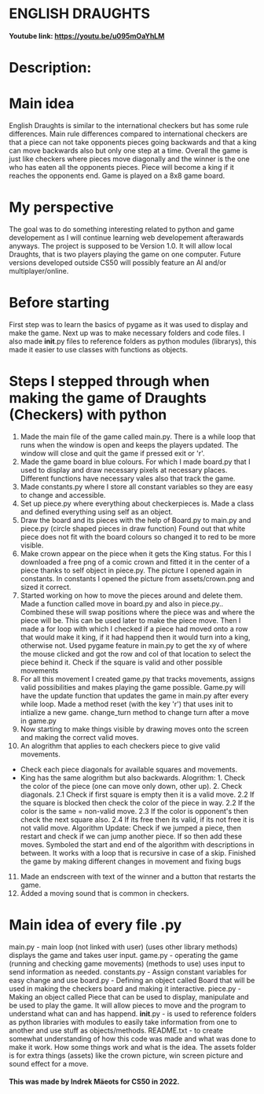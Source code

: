 # ENGLISH DRAUGHTS
#### Youtube link: https://youtu.be/u095mOaYhLM
# Description:
# Main idea
English Draughts is similar to the international checkers but has some rule differences.
Main rule differences compared to international checkers are that a piece can not take opponents pieces going backwards and that a king can move backwards also but only one step at a time. Overall the game is just like checkers where pieces move diagonally and the winner is the one who has eaten all the opponents pieces. Piece will become a king if it reaches the opponents end. Game is played on a 8x8 game board.

# My perspective
The goal was to do something interesting related to python and game developement as I will 
continue learning web developement afterawards anyways. The project is supposed to be Version 1.0.
It will allow local Draughts, that is two players playing the game on one computer. Future versions
developed outside CS50 will possibly feature an AI and/or multiplayer/online.

# Before starting
First step was to learn the basics of pygame as it was used to display and make the game.
Next up was to make necessary folders and code files. I also made __init__.py files to 
reference folders as python modules (librarys), this made it easier to use classes with functions as objects.

# Steps I stepped through when making the game of Draughts (Checkers) with python
1. Made the main file of the game called main.py. There is a while loop that runs when the window is open and
keeps the players updated. The window will close and quit the game if pressed exit or 'r'.
2. Made the game board in blue colours. For which I made board.py that I used to display and
draw necessary pixels at necessary places. Different functions have necessary vales also that track the game.
3. Made constants.py where I store all constant variables so they are easy to change and accessible.
4. Set up piece.py where everything about checkerpieces is. Made a class and defined everything using self as an object.
5. Draw the board and its pieces with the help of Board.py to main.py and piece.py (circle shaped pieces in draw function)
Found out that white piece does not fit with the board colours so changed it to red to be more visible.
6. Make crown appear on the piece when it gets the King status.
For this I downloaded a free png of a comic crown and fitted it in the center of a piece thanks to self object in piece.py.
The picture I opened again in constants.
In constants I opened the picture from assets/crown.png and sized it correct.
7. Started working on how to move the pieces around and delete them.
Made a function called move in board.py and also in piece.py..
Combined these will swap positions where the piece was and where the piece will be. This can be used later to make the piece move.
Then I made a for loop with which I checked if a piece had moved onto a row that would make it king, if it had happend then
it would turn into a king, otherwise not.
Used pygame feature in main.py to get the xy of where the mouse clicked and got the row and col of that location to select the piece behind it.
Check if the square is valid and other possible movements
8. For all this movement I created game.py that tracks movements, assigns valid possibilities and makes playing the game possible.
Game.py will have the update function that updates the game in main.py after every while loop.
Made a method reset (with the key 'r') that uses init to intialize a new game.
change_turn method to change turn after a move in game.py
9. Now starting to make things visible by drawing moves onto the screen and making the correct valid moves.
10. An alogrithm that applies to each checkers piece to give valid movements.
* Check each piece diagonals for available squares and movements.
* King has the same alogrithm but also backwards.
Alogrithm: 1. Check the color of the piece (one can move only down, other up). 2. Check diagonals. 2.1 Check if first square is empty then it is a valid move.
2.2 If the square is blocked then check the color of the piece in way. 2.2 If the color is the same = non-valid move. 2.3 If the color is opponent's
then check the next square also. 2.4 If its free then its valid, if its not free it is not valid move.
Algorithm Update: Check if we jumped a piece, then restart and check if we can jump another piece. If so then add these moves.
Symboled the start and end of the algorithm with descriptions in between. It works with a loop that is recursive in case of a skip.
Finished the game by making different changes in movement and fixing bugs
11. Made an endscreen with text of the winner and a button that restarts the game.
12. Added a moving sound that is common in checkers.

# Main idea of every file .py
main.py - main loop (not linked with user) (uses other library methods) displays the game and takes user input.
game.py - operating the game (running and checking game movements) (methods to use) uses input to send information as needed.
constants.py - Assign constant variables for easy change and use
board.py - Defining an object called Board that will be used in making the checkers board and making it interactive.
piece.py - Making an object called Piece that can be used to display, manipulate and be used to play the game. It will allow pieces to move and the program
to understand what can and has happend.
__init__.py - is used to reference folders as python libraries with modules to easily take information from one to another and use stuff as objects/methods.
README.txt - to create somewhat understanding of how this code was made and what was done to make it work. How some things work and what is the idea.
The assets folder is for extra things (assets) like the crown picture, win screen picture and sound effect for a move.

#### This was made by Indrek Mäeots for CS50 in 2022.
